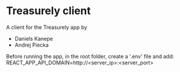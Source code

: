 # Treasurely client

A client for the Treasurely app by
* Daniels Kanepe
* Andrej Piecka


Before running the app, in the root folder, create a '.env' file and add:
REACT_APP_API_DOMAIN=http://<server_ip>:<server_port>
